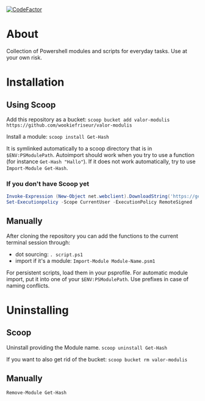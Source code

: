 [![CodeFactor](https://www.codefactor.io/repository/github/wookiefriseur/valor-modulis/badge)](https://www.codefactor.io/repository/github/wookiefriseur/valor-modulis)

# About
Collection of Powershell modules and scripts for everyday tasks. Use at your own risk.

# Installation

## Using Scoop
Add this repository as a bucket:
`scoop bucket add valor-modulis https://github.com/wookiefriseur/valor-modulis`

Install a module:
`scoop install Get-Hash`

It is symlinked automatically to a scoop directory that is in `$ENV:PSModulePath`.
Autoimport should work when you try to use a function (for instance `Get-Hash "Hallo"`).
If it does not work automatically, try to use `Import-Module Get-Hash`.

### If you don't have Scoop yet
```powershell
Invoke-Expression (New-Object net.webclient).DownloadString('https://get.scoop.sh')
Set-Executionpolicy -Scope CurrentUser -ExecutionPolicy RemoteSigned
```

## Manually
After cloning the repository you can add the functions to the current terminal session through:
* dot sourcing: `. script.ps1`
* import if it's a module: `Import-Module Module-Name.psm1`

For persistent scripts, load them in your psprofile.
For automatic module import, put it into one of your `$ENV:PSModulePath`.
Use prefixes in case of naming conflicts.


# Uninstalling

## Scoop
Uninstall providing the Module name.
`scoop uninstall Get-Hash`

If you want to also get rid of the bucket:
`scoop bucket rm valor-modulis`

## Manually
`Remove-Module Get-Hash`
